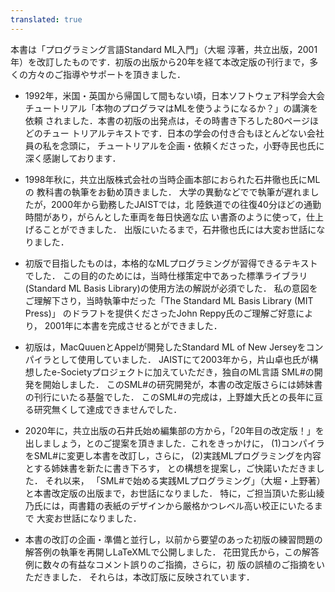 ```yaml
---
translated: true
---
```

本書は「プログラミング言語Standard ML入門」（大堀 淳著，共立出版，2001
年）を改訂したものです．初版の出版から20年を経て本改定版の刊行まで，多
くの方々のご指導やサポートを頂きました．

* 1992年，米国・英国から帰国して間もない頃，日本ソフトウェア科学会大会
チュートリアル「本物のプログラマはMLを使うようになるか？」の講演を依頼
されました．本書の初版の出発点は，その時書き下ろした80ページほどのチュー
トリアルテキストです．日本の学会の付き合もほとんどない会社員の私を念頭に，
チュートリアルを企画・依頼くださった，小野寺民也氏に深く感謝しております．

* 1998年秋に，共立出版株式会社の当時企画本部におられた石井徹也氏にMLの
教科書の執筆をお勧め頂きました．
大学の異動などでで執筆が遅れましたが，2000年から勤務したJAISTでは，北
陸鉄道での往復40分ほどの通勤時間があり，がらんとした車両を毎日快適な広
い書斎のように使って，仕上げることができました． 
出版にいたるまで，石井徹也氏には大変お世話になりました．

* 初版で目指したものは，本格的なMLプログラミングが習得できるテキストでした．
この目的のためには，当時仕様策定中であった標準ライブラリ(Standard ML
Basis Library)の使用方法の解説が必須でした．
私の意図をご理解下さり，当時執筆中だった「The Standard ML Basis Library (MIT Press)」
のドラフトを提供くださったJohn Reppy氏のご理解ご好意により，
2001年に本書を完成させるとができました．

* 初版は，MacQuuenとAppelが開発したStandard ML of New Jerseyをコンパイラとして使用していました．
JAISTにて2003年から，片山卓也氏が構想したe-Societyプロジェクトに加えていただき，独自のML言語
SML#の開発を開始しました．
このSML#の研究開発が，本書の改定版さらには姉妹書の刊行にいたる基盤でした．
このSML#の完成は，上野雄大氏との長年に亘る研究無くして達成できませんでした．

* 2020年に，共立出版の石井氏始め編集部の方から，「20年目の改定版！」を
出しましょう，とのご提案を頂きました．これをきっかけに，
(1)コンパイラをSML#に変更し本書を改訂し，さらに，
(2)実践MLプログラミングを内容とする姉妹書を新たに書き下ろす，
との構想を提案し，ご快諾いただきました．
それ以来，
「SML#で始める実践MLプログラミング」（大堀・上野著）と本書改定版の出版まで，お世話になりました．
特に，ご担当頂いた影山綾乃氏には，両書籍の表紙のデザインから厳格かつレベル高い校正にいたるまで
大変お世話になりました．

* 本書の改訂の企画・準備と並行し，以前から要望のあった初版の練習問題の
解答例の執筆を再開しLaTeXMLで公開しました．
花田覚氏から，この解答例に数々の有益なコメント誤りのご指摘，さらに，初
版の誤植のご指摘をいただきました．
それらは，本改訂版に反映されています．
